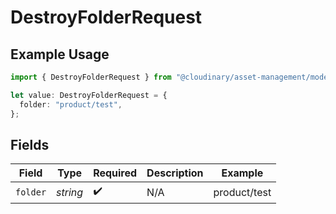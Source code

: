 # DestroyFolderRequest

## Example Usage

```typescript
import { DestroyFolderRequest } from "@cloudinary/asset-management/models/operations";

let value: DestroyFolderRequest = {
  folder: "product/test",
};
```

## Fields

| Field              | Type               | Required           | Description        | Example            |
| ------------------ | ------------------ | ------------------ | ------------------ | ------------------ |
| `folder`           | *string*           | :heavy_check_mark: | N/A                | product/test       |